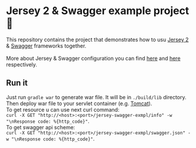 # Jersey 2 &amp; Swagger example project :punch:
 This repository contains the project that demonstrates how to usu [Jersey 2][jersey2] &amp; [Swagger][swagger] 
 frameworks together.<br><br>
 More about Jersey &amp; Swagger configuration you can find [here][jersey-doc] and [here][swagger-doc] respectively.
 
 ## Run it
 Just run `gradle war` to generate war file. It will be in `./build/lib` directory. Then deploy war file to your 
 servlet container (e.g. [Tomcat][tomcat]).<br>
 To get resource u can use next curl command: <br>
 `curl -X GET "http://<host>:<port>/jersey-swagger-exmpl/info" -w "\nResponse code: %{http_code}"`.<br>
 To get swagger api scheme: <br>
 `curl -X GET "http://<host>:<port>/jersey-swagger-exmpl/swagger.json" -w "\nResponse code: %{http_code}"`.
 
 
 [jersey2]: https://jersey.java.net/
 [swagger]: http://swagger.io/
 [jersey-doc]: https://jersey.java.net/documentation/2.25.1/index.html
 [swagger-doc]: https://github.com/swagger-api/swagger-core/wiki/Swagger-Core-Jersey-2.X-Project-Setup-1.5
 [tomcat]: http://tomcat.apache.org/